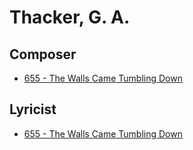 # Thacker, G. A.

## Composer

- [655 - The Walls Came Tumbling Down](/hymns/655.md)

## Lyricist

- [655 - The Walls Came Tumbling Down](/hymns/655.md)

